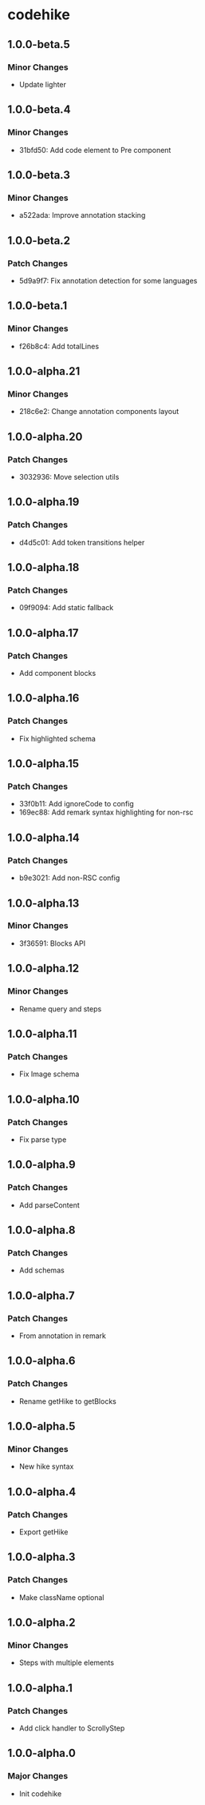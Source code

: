 # codehike

## 1.0.0-beta.5

### Minor Changes

- Update lighter

## 1.0.0-beta.4

### Minor Changes

- 31bfd50: Add code element to Pre component

## 1.0.0-beta.3

### Minor Changes

- a522ada: Improve annotation stacking

## 1.0.0-beta.2

### Patch Changes

- 5d9a9f7: Fix annotation detection for some languages

## 1.0.0-beta.1

### Minor Changes

- f26b8c4: Add totalLines

## 1.0.0-alpha.21

### Minor Changes

- 218c6e2: Change annotation components layout

## 1.0.0-alpha.20

### Patch Changes

- 3032936: Move selection utils

## 1.0.0-alpha.19

### Patch Changes

- d4d5c01: Add token transitions helper

## 1.0.0-alpha.18

### Patch Changes

- 09f9094: Add static fallback

## 1.0.0-alpha.17

### Patch Changes

- Add component blocks

## 1.0.0-alpha.16

### Patch Changes

- Fix highlighted schema

## 1.0.0-alpha.15

### Patch Changes

- 33f0b11: Add ignoreCode to config
- 169ec88: Add remark syntax highlighting for non-rsc

## 1.0.0-alpha.14

### Patch Changes

- b9e3021: Add non-RSC config

## 1.0.0-alpha.13

### Minor Changes

- 3f36591: Blocks API

## 1.0.0-alpha.12

### Minor Changes

- Rename query and steps

## 1.0.0-alpha.11

### Patch Changes

- Fix Image schema

## 1.0.0-alpha.10

### Patch Changes

- Fix parse type

## 1.0.0-alpha.9

### Patch Changes

- Add parseContent

## 1.0.0-alpha.8

### Patch Changes

- Add schemas

## 1.0.0-alpha.7

### Patch Changes

- From annotation in remark

## 1.0.0-alpha.6

### Patch Changes

- Rename getHike to getBlocks

## 1.0.0-alpha.5

### Minor Changes

- New hike syntax

## 1.0.0-alpha.4

### Patch Changes

- Export getHike

## 1.0.0-alpha.3

### Patch Changes

- Make className optional

## 1.0.0-alpha.2

### Minor Changes

- Steps with multiple elements

## 1.0.0-alpha.1

### Patch Changes

- Add click handler to ScrollyStep

## 1.0.0-alpha.0

### Major Changes

- Init codehike

